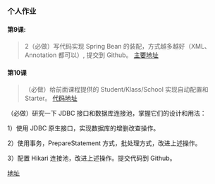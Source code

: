 ### 个人作业
#### 第9课:

 > 2（必做）写代码实现 Spring Bean 的装配，方式越多越好（XML、Annotation 都可以）, 提交到 Github。
 [主要地址](geekHomeWork9/src/main/java/io/matthew/homework)

#### 第10课
> （必做）给前面课程提供的 Student/Klass/School 实现自动配置和 Starter。
>[代码地址](geekHomeWork10/src\main\java\io\matthew\autoConfig)
>
（必做）研究一下 JDBC 接口和数据库连接池，掌握它们的设计和用法：
 
 1）使用 JDBC 原生接口，实现数据库的增删改查操作。
 
 2）使用事务，PrepareStatement 方式，批处理方式，改进上述操作。
 
 3）配置 Hikari 连接池，改进上述操作。提交代码到 Github。
 
 [地址](geekHomeWork10/src/main/java/SpringJDBC)
  